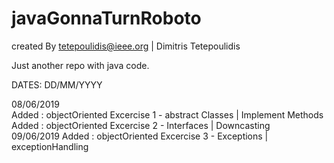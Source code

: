 # javaGonnaTurnRoboto
created By tetepoulidis@ieee.org | Dimitris Tetepoulidis

Just another repo with java code.

DATES: DD/MM/YYYY

08/06/2019 <br> 
	Added : objectOriented Excercise 1 - abstract Classes | Implement Methods <br>
	Added : objectOriented Excercise 2 - Interfaces | Downcasting <br>
09/06/2019
	Added : objectOriented Excercise 3 - Exceptions | exceptionHandling
